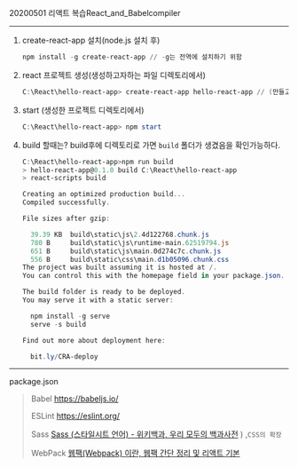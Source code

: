 20200501 리액트 복습React_and_Babelcompiler

---

1. create-react-app 설치(node.js 설치 후)

   ```powershell
   npm install -g create-react-app // -g는 전역에 설치하기 위함
   ```

2. react 프로젝트 생성(생성하고자하는 파일 디렉토리에서)

   ```powershell
   C:\React\hello-react-app> create-react-app hello-react-app // (만들고자하는 prj_name)
   ```

3. start (생성한 프로젝트 디렉토리에서)

   ```powershell
   C:\React\hello-react-app> npm start
   ```

4. build 할때는?  build후에 디렉토리로 가면 `build` 폴더가 생겼음을 확인가능하다.

   ```powershell
   C:\React\hello-react-app>npm run build
   > hello-react-app@0.1.0 build C:\React\hello-react-app
   > react-scripts build
   
   Creating an optimized production build...
   Compiled successfully.
   
   File sizes after gzip:
   
     39.39 KB  build\static\js\2.4d122768.chunk.js
     780 B     build\static\js\runtime-main.62519794.js
     651 B     build\static\js\main.0d274c7c.chunk.js
     556 B     build\static\css\main.d1b05096.chunk.css                         
   The project was built assuming it is hosted at /.
   You can control this with the homepage field in your package.json.
   
   The build folder is ready to be deployed.
   You may serve it with a static server:
   
     npm install -g serve
     serve -s build
   
   Find out more about deployment here:
   
     bit.ly/CRA-deploy                                                          
   
   ```

   

---

package.json

>Babel https://babeljs.io/
>
>ESLint https://eslint.org/
>
>Sass [Sass (스타일시트 언어) - 위키백과, 우리 모두의 백과사전](https://ko.wikipedia.org/wiki/Sass_(스타일시트_언어)) ) ,`CSS의 확장`
>
>WebPack [웹팩(Webpack) 이란, 웹팩 간단 정리 및 리액트 기본](https://jusungpark.tistory.com/52)
>
>

